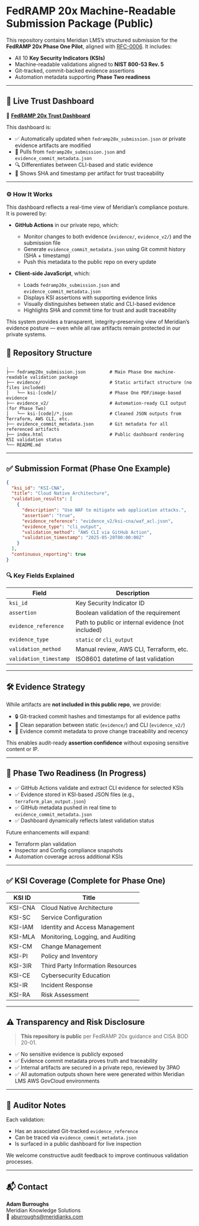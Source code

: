 # FedRAMP 20x Machine-Readable Submission Package (Public)

This repository contains Meridian LMS’s structured submission for the **FedRAMP 20x Phase One Pilot**, aligned with [RFC-0006](https://github.com/GSA/fedramp-automation/blob/main/RFC/RFC-0006.md). It includes:

- All 10 **Key Security Indicators (KSIs)**
- Machine-readable validations aligned to **NIST 800-53 Rev. 5**
- Git-tracked, commit-backed evidence assertions
- Automation metadata supporting **Phase Two readiness**

---

## 🔗 Live Trust Dashboard

📍 **[FedRAMP 20x Trust Dashboard](https://meridian-knowledge-solutions.github.io/fedramp_low-20x-pilot/)**

This dashboard is:
- ✅ Automatically updated when `fedramp20x_submission.json` or private evidence artifacts are modified
- 🔄 Pulls from `fedramp20x_submission.json` and `evidence_commit_metadata.json`
- 🔍 Differentiates between CLI-based and static evidence
- 🧭 Shows SHA and timestamp per artifact for trust traceability

---

### ⚙️ How It Works

This dashboard reflects a real-time view of Meridian’s compliance posture. It is powered by:

- **GitHub Actions** in our private repo, which:
  - Monitor changes to both evidence (`evidence/`, `evidence_v2/`) and the submission file
  - Generate `evidence_commit_metadata.json` using Git commit history (SHA + timestamp)
  - Push this metadata to the public repo on every update

- **Client-side JavaScript**, which:
  - Loads `fedramp20x_submission.json` and `evidence_commit_metadata.json`
  - Displays KSI assertions with supporting evidence links
  - Visually distinguishes between static and CLI-based evidence
  - Highlights SHA and commit time for trust and audit traceability

This system provides a transparent, integrity-preserving view of Meridian’s evidence posture — even while all raw artifacts remain protected in our private systems.



## 📁 Repository Structure

```
.
├── fedramp20x_submission.json         # Main Phase One machine-readable validation package
├── evidence/                          # Static artifact structure (no files included)
│   └── ksi-[code]/                    # Phase One PDF/image-based evidence
├── evidence_v2/                       # Automation-ready CLI output (for Phase Two)
│   └── ksi-[code]/*.json              # Cleaned JSON outputs from Terraform, AWS CLI, etc.
├── evidence_commit_metadata.json      # Git metadata for all referenced artifacts
├── index.html                         # Public dashboard rendering KSI validation status
└── README.md
```

---

## ✅ Submission Format (Phase One Example)

```json
{
  "ksi_id": "KSI-CNA",
  "title": "Cloud Native Architecture",
  "validation_results": [
    {
      "description": "Use WAF to mitigate web application attacks.",
      "assertion": "true",
      "evidence_reference": "evidence_v2/ksi-cna/waf_acl.json",
      "evidence_type": "cli_output",
      "validation_method": "AWS CLI via GitHub Action",
      "validation_timestamp": "2025-05-20T00:00:00Z"
    }
  ],
  "continuous_reporting": true
}
```

### 🔍 Key Fields Explained

| Field                 | Description                                         |
|----------------------|-----------------------------------------------------|
| `ksi_id`             | Key Security Indicator ID                           |
| `assertion`          | Boolean validation of the requirement               |
| `evidence_reference` | Path to public or internal evidence (not included)  |
| `evidence_type`      | `static` or `cli_output`                            |
| `validation_method`  | Manual review, AWS CLI, Terraform, etc.             |
| `validation_timestamp` | ISO8601 datetime of last validation               |

---

## 🛠️ Evidence Strategy

While artifacts are **not included in this public repo**, we provide:
- 🔒 Git-tracked commit hashes and timestamps for all evidence paths
- 📁 Clean separation between static (`evidence/`) and CLI (`evidence_v2/`)
- 🧪 Evidence commit metadata to prove change traceability and recency

This enables audit-ready **assertion confidence** without exposing sensitive content or IP.

---

## 🚀 Phase Two Readiness (In Progress)

- ✅ GitHub Actions validate and extract CLI evidence for selected KSIs
- ✅ Evidence stored in KSI-based JSON files (e.g., `terraform_plan_output.json`)
- ✅ GitHub metadata pushed in real time to `evidence_commit_metadata.json`
- ✅ Dashboard dynamically reflects latest validation status

Future enhancements will expand:
- Terraform plan validation
- Inspector and Config compliance snapshots
- Automation coverage across additional KSIs

---

## ✅ KSI Coverage (Complete for Phase One)

| KSI ID     | Title                                |
|------------|--------------------------------------|
| KSI-CNA    | Cloud Native Architecture            |
| KSI-SC     | Service Configuration                |
| KSI-IAM    | Identity and Access Management       |
| KSI-MLA    | Monitoring, Logging, and Auditing    |
| KSI-CM     | Change Management                    |
| KSI-PI     | Policy and Inventory                 |
| KSI-3IR    | Third Party Information Resources    |
| KSI-CE     | Cybersecurity Education              |
| KSI-IR     | Incident Response                    |
| KSI-RA     | Risk Assessment                      |

---

## ⚠️ Transparency and Risk Disclosure

> **This repository is public** per FedRAMP 20x guidance and CISA BOD 20-01.

- ✅ No sensitive evidence is publicly exposed
- ✅ Evidence commit metadata proves truth and traceability
- ✅ Internal artifacts are secured in a private repo, reviewed by 3PAO
- ✅ All automation outputs shown here were generated within Meridian LMS AWS GovCloud environments

---

## 🧪 Auditor Notes

Each validation:
- Has an associated Git-tracked `evidence_reference`
- Can be traced via `evidence_commit_metadata.json`
- Is surfaced in a public dashboard for live inspection

We welcome constructive audit feedback to improve continuous validation processes.

---

## 📬 Contact

**Adam Burroughs**  
Meridian Knowledge Solutions  
📧 [aburroughs@meridianks.com](mailto:aburroughs@meridianks.com)

